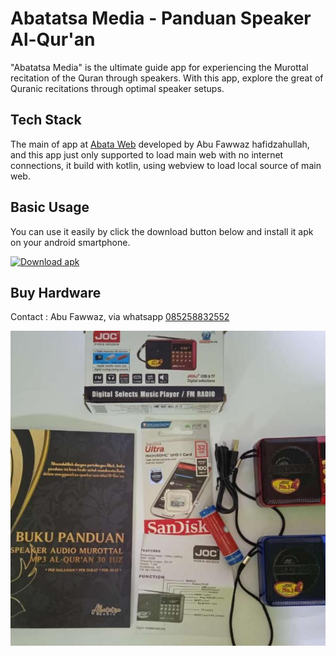 # Abatatsa Media - Panduan Speaker Al-Qur'an

"Abatatsa Media" is the ultimate guide app for experiencing the Murottal recitation of the Quran through speakers. With this app, explore the great of Quranic recitations through optimal speaker setups.

## Tech Stack

The main of app at [Abata Web](http://abata.free.nf) developed by Abu Fawwaz hafidzahullah, and this app just only supported to load main web with no internet connections, it build with kotlin, using webview to load local source of main web.

## Basic Usage

You can use it easily by click the download button below and install it apk on your android smartphone.

<!-- BEGIN LATEST DOWNLOAD BUTTON -->
[![Download apk](https://custom-icon-badges.demolab.com/badge/-Download-blue?style=for-the-badge&logo=download&logoColor=white "Download apk")](https://raw.githubusercontent.com/CreatorB/abatatsa-media/main/demo/app.apk)
<!-- END LATEST DOWNLOAD BUTTON -->

## Buy Hardware

Contact : Abu Fawwaz, via whatsapp [085258832552](https://wa.me/6285258832552)

![speaker](https://raw.githubusercontent.com/CreatorB/abatatsa-media/main/demo/photo.png)